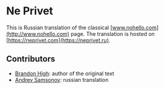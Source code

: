 # Ne Privet

This is Russian translation of the classical [www.nohello.com](http://www.nohello.com) page. The translation is hosted on [https://neprivet.com](https://neprivet.ru).

## Contributors

* [Brandon High](https://plus.google.com/109027777332815018147): author of the original text
* [Andrey Samsonov](https://github.com/kryzhovnik): russian translation
